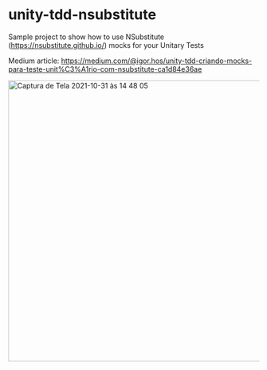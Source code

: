 # unity-tdd-nsubstitute

Sample project to show how to use NSubstitute (https://nsubstitute.github.io/) mocks for your Unitary Tests

Medium article: https://medium.com/@igor.hos/unity-tdd-criando-mocks-para-teste-unit%C3%A1rio-com-nsubstitute-ca1d84e36ae

<img width="564" alt="Captura de Tela 2021-10-31 às 14 48 05" src="https://user-images.githubusercontent.com/1778802/139595680-1aaa2e78-f4a9-46b2-a2e9-36ab8a27a9e5.png">
